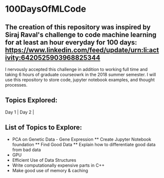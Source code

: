 # 100DaysOfMLCode

## The creation of this repository was inspired by Siraj Raval's challenge to code machine learning for at least an hour everyday for 100 days: https://www.linkedin.com/feed/update/urn:li:activity:6420525903968825344

I nervously accepted this challenge in addition to working full time and taking 6 hours of graduate courseowrk in the 2018 summer semester. I will use this repository to store code, jupyter notebook examples, and thought processes. 

## Topics Explored:

  Day 1 | 
  Day 2 |

## List of Topics to Explore:

* PCA on Genetic Data - Gene Expression
** Create Jupyter Notebook foundation
** Find Good Data
** Explain how to differentiate good data from bad data
* GPU
* Efficient Use of Data Structures
* Write computationally expensive parts in C++
* Make good use of memory & caching
